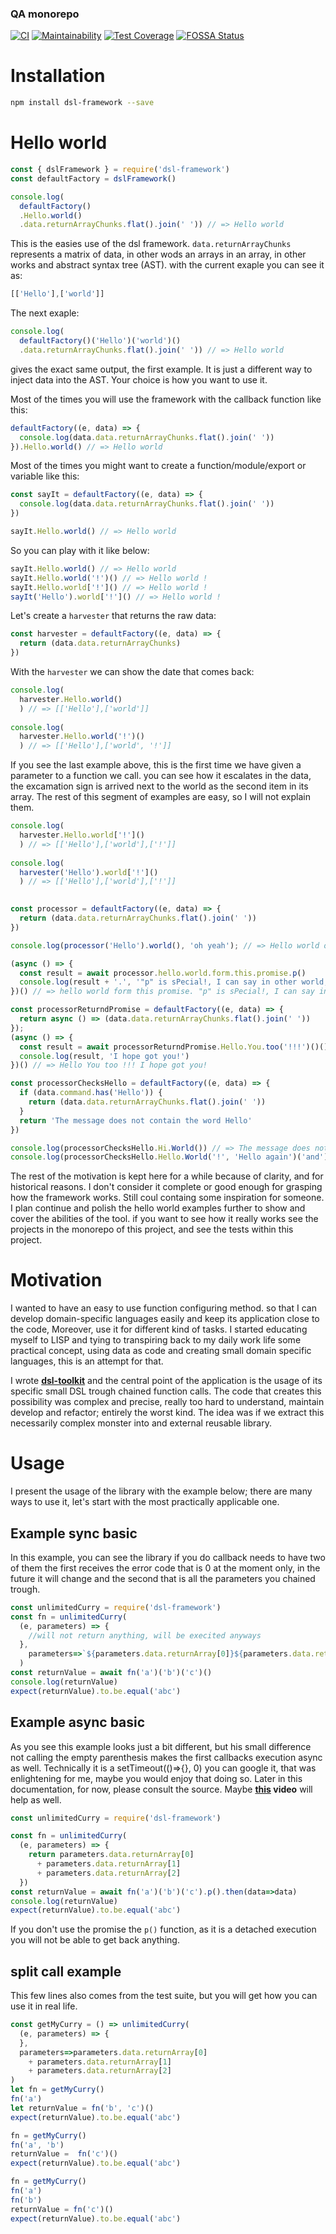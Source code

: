 <!--- destination qa rewrite begin -->
### QA monorepo
[![CI](https://github.com/dsl-toolkit/dsl-toolkit/actions/workflows/test.yml/badge.svg)](https://github.com/dsl-toolkit/dsl-toolkit/actions/workflows/test.yml)
[![Maintainability](https://api.codeclimate.com/v1/badges/a0e903d579b8ebebaf18/maintainability)](https://codeclimate.com/github/dsl-toolkit/dsl-toolkit/maintainability)
[![Test Coverage](https://api.codeclimate.com/v1/badges/a0e903d579b8ebebaf18/test_coverage)](https://codeclimate.com/github/dsl-toolkit/dsl-toolkit/test_coverage)
[![FOSSA Status](https://app.fossa.com/api/projects/git%2Bgithub.com%2Fdsl-toolkit%2Fdsl-toolkit.svg?type=shield)](https://app.fossa.com/projects/git%2Bgithub.com%2Fdsl-toolkit%2Fdsl-toolkit?ref=badge_shield)
<!--- destination qa rewrite end -->

# Installation
```bash
npm install dsl-framework --save
```

# Hello world

```javascript
const { dslFramework } = require('dsl-framework')
const defaultFactory = dslFramework()

console.log(
  defaultFactory()
  .Hello.world()
  .data.returnArrayChunks.flat().join(' ')) // => Hello world
```
This is the easies use of the dsl framework. `data.returnArrayChunks` represents a matrix of data, in other wods an arrays in an array, in other works and abstract syntax tree (AST). with the current exaple you can see it as:
```javascript
[['Hello'],['world']]
```
The next exaple:
```javascript
console.log(
  defaultFactory()('Hello')('world')()
  .data.returnArrayChunks.flat().join(' ')) // => Hello world
```
gives the exact same output, the first example. It is just a different way to inject data into the AST. Your choice is how you want to use it.

Most of the times you will use the framework with the callback function like this:
```javascript
defaultFactory((e, data) => {
  console.log(data.data.returnArrayChunks.flat().join(' '))
}).Hello.world() // => Hello world
```

Most of the times you might want to create a function/module/export or variable like this:

```javascript
const sayIt = defaultFactory((e, data) => {
  console.log(data.data.returnArrayChunks.flat().join(' '))
})

sayIt.Hello.world() // => Hello world
```
So you can play with it like below:
```javascript
sayIt.Hello.world() // => Hello world
sayIt.Hello.world('!')() // => Hello world !
sayIt.Hello.world['!']() // => Hello world !
sayIt('Hello').world['!']() // => Hello world !
```
Let's create a `harvester` that returns the raw data:

```javascript
const harvester = defaultFactory((e, data) => {
  return (data.data.returnArrayChunks)
})
```
With the `harvester` we can show the date that comes back:
```javascript
console.log(
  harvester.Hello.world()
  ) // => [['Hello'],['world']]
  
console.log(
  harvester.Hello.world('!')()
  ) // => [['Hello'],['world', '!']]
```
If you see the last example above, this is the first time we have given a parameter to a function we call. you can see how it escalates in the data, the excamation sign is arrived next to the world as the second item in its array. The rest of this segment of examples are easy, so I will not explain them.
```javascript  
console.log(
  harvester.Hello.world['!']()
  ) // => [['Hello'],['world'],['!']]
  
console.log(
  harvester('Hello').world['!']()
  ) // => [['Hello'],['world'],['!']]
  
```

```javascript
const processor = defaultFactory((e, data) => {
  return (data.data.returnArrayChunks.flat().join(' '))
})

console.log(processor('Hello').world(), 'oh yeah'); // => Hello world oh yeah

(async () => {
  const result = await processor.hello.world.form.this.promise.p()
  console.log(result + '.', '"p" is sPecial!, I can say in other world, preserved, pointing to a promise factory')
})() // => hello world form this promise. "p" is sPecial!, I can say in other world, preserved, pointing to a promise factory

const processorReturndPromise = defaultFactory((e, data) => {
  return async () => (data.data.returnArrayChunks.flat().join(' '))
});
(async () => {
  const result = await processorReturndPromise.Hello.You.too('!!!')()()
  console.log(result, 'I hope got you!')
})() // => Hello You too !!! I hope got you!

const processorChecksHello = defaultFactory((e, data) => {
  if (data.command.has('Hello')) {
    return (data.data.returnArrayChunks.flat().join(' '))
  }
  return 'The message does not contain the word Hello'
})

console.log(processorChecksHello.Hi.World()) // => The message does not contain the word Hello
console.log(processorChecksHello.Hello.World('!', 'Hello again')('and').again()) // => Hello World ! Hello again and again

```
The rest of the motivation is kept here for a while because of clarity, and for historical reasons. I don't consider it complete or good enough for grasping how the framework works. Still coul containg some inspiration for someone. I plan continue and polish the hello world examples further to show and cover the abilities of the tool. if you want to see how it really works see the projects in the monorepo of this project, and see the tests within this project.
# Motivation
I wanted to have an easy to use function configuring method.
so that I can develop domain-specific languages easily and keep its application close to the code,
Moreover, use it for different kind of tasks. I started
educating myself to LISP and tying to transpiring back to my daily work life some practical concept,
using data as code and creating small domain specific languages, this is an attempt for that.

I wrote **[dsl-toolkit](https://github.com/311ecode/dsl-toolkit/tree/master/packages/dsl-toolkit)** and the central point of the application
is the usage of its specific small DSL trough chained function calls. The code that creates this possibility was
complex and precise, really too hard to understand, maintain develop and refactor; entirely the worst kind. The idea
was if we extract this necessarily complex monster into and external reusable library.

# Usage
I present the usage of the library with the example below; there are many ways to use it, let's start with the most
practically applicable one.

## Example sync basic

In this example, you can see the library if you do callback needs to have two of them the first receives the error code
that is 0 at the moment only, in the future it will change and the second that is all the parameters you chained trough.

```javascript 1.8
const unlimitedCurry = require('dsl-framework')
const fn = unlimitedCurry(
  (e, parameters) => {
    //will not return anything, will be execited anyways
  },
    parameters=>`${parameters.data.returnArray[0]}${parameters.data.returnArray[1]}${parameters.data.returnArray[2]}`
  )
const returnValue = await fn('a')('b')('c')()
console.log(returnValue)
expect(returnValue).to.be.equal('abc')
```

## Example async basic
As you see this example looks just a bit different, but his small difference not calling the empty parenthesis makes the first callbacks execution async as well.
Technically it is a setTimeout(()=>{}, 0) you can google it, that was enlightening for me, maybe you would enjoy that doing so. Later in this documentation, for now, please consult the source.
Maybe **[this](https://www.youtube.com/watch?v=8aGhZQkoFbQ) video** will help as well.

```javascript 1.8
const unlimitedCurry = require('dsl-framework')

const fn = unlimitedCurry(
  (e, parameters) => {
    return parameters.data.returnArray[0]
      + parameters.data.returnArray[1]
      + parameters.data.returnArray[2]
  })
const returnValue = await fn('a')('b')('c').p().then(data=>data)
console.log(returnValue)
expect(returnValue).to.be.equal('abc')

```
If you don't use the promise the `p()` function, as it is a detached execution you will not be able to get back anything.

## split call example

This few lines also comes from the test suite, but you will get how you can use it in real life.
```javascript 1.8
const getMyCurry = () => unlimitedCurry(
  (e, parameters) => {
  },
  parameters=>parameters.data.returnArray[0]
    + parameters.data.returnArray[1]
    + parameters.data.returnArray[2]
)
let fn = getMyCurry()
fn('a')
let returnValue = fn('b', 'c')()
expect(returnValue).to.be.equal('abc')

fn = getMyCurry()
fn('a', 'b')
returnValue =  fn('c')()
expect(returnValue).to.be.equal('abc')

fn = getMyCurry()
fn('a')
fn('b')
returnValue = fn('c')()
expect(returnValue).to.be.equal('abc')
```